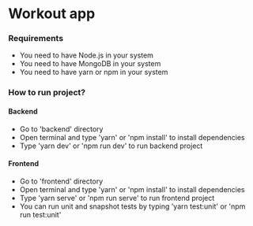 # Workout app

### Requirements

- You need to have Node.js in your system
- You need to have MongoDB in your system
- You need to have yarn or npm in your system

### How to run project?

#### Backend

- Go to 'backend' directory
- Open terminal and type 'yarn' or 'npm install' to install dependencies
- Type 'yarn dev' or 'npm run dev' to run backend project

#### Frontend

- Go to 'frontend' directory
- Open terminal and type 'yarn' or 'npm install' to install dependencies
- Type 'yarn serve' or 'npm run serve' to run frontend project
- You can run unit and snapshot tests by typing 'yarn test:unit' or 'npm run test:unit'
